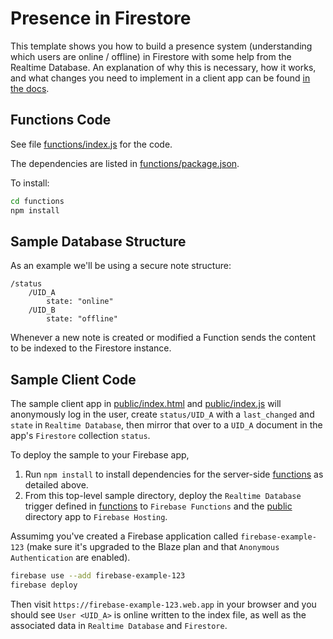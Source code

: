 # Presence in Firestore

This template shows you how to build a presence system (understanding which users are online / offline) in Firestore with some help from the Realtime Database. An explanation of why this is necessary, how it works, and what changes you need to implement in a client app can be found [in the docs](https://firebase.google.com/docs/firestore/solutions/presence).

## Functions Code

See file [functions/index.js](functions/index.js) for the code.

The dependencies are listed in [functions/package.json](functions/package.json).

To install:

```sh
cd functions
npm install
```

## Sample Database Structure

As an example we'll be using a secure note structure:

```
/status
    /UID_A
        state: "online"
    /UID_B
        state: "offline"
```

Whenever a new note is created or modified a Function sends the content to be indexed to the Firestore instance.

## Sample Client Code

The sample client app in [public/index.html](public/index.html) and [public/index.js](public/index.js) will anonymously log in the user, create `status/UID_A` with a `last_changed` and `state` in `Realtime Database`, then mirror that over to a `UID_A` document in the app's `Firestore` collection `status`.

To deploy the sample to your Firebase app,

1. Run `npm install` to install dependencies for the server-side [functions](functions/) as detailed above.
2. From this top-level sample directory, deploy the `Realtime Database` trigger defined in [functions](functions/) to `Firebase Functions` and the [public](public/) directory app to `Firebase Hosting`.

Assumimg you've created a Firebase application called `firebase-example-123` (make sure it's upgraded to the Blaze plan and that `Anonymous Authentication` are enabled).

```sh
firebase use --add firebase-example-123
firebase deploy
```

Then visit `https://firebase-example-123.web.app` in your browser and you should see `User <UID_A>` is online written to the index file, as well as the associated data in `Realtime Database` and `Firestore`.
